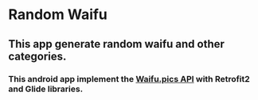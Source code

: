 # Random Waifu
## This app generate random waifu and other categories.
### This android app implement the [Waifu.pics API](https://waifu.pics/docs) with Retrofit2 and Glide libraries.
